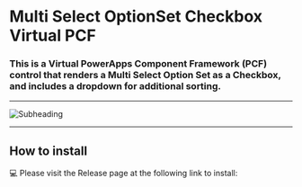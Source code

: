# Multi Select OptionSet Checkbox Virtual PCF

### This is a Virtual PowerApps Component Framework (PCF) control that renders a Multi Select Option Set as a Checkbox, and includes a dropdown for additional sorting.

---

![Subheading](https://user-images.githubusercontent.com/96838448/213231633-5657141d-947b-4022-9570-03b2448494aa.gif)

---

## How to install

💻 Please visit the Release page at the following link to install:
